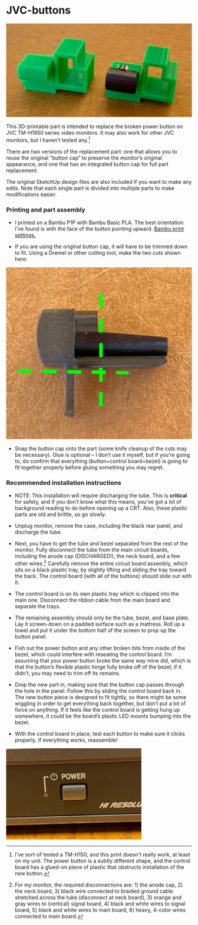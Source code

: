 # JVC-buttons

![Parts](parts.png)

This 3D-printable part is intended to replace the broken power button on JVC TM-H1950 series video monitors. It may also work for other JVC monitors, but I haven’t tested any.[^1]

There are two versions of the replacement part: one that allows you to reuse the original “button cap” to preserve the monitor’s original appearance, and one that has an integrated button cap for full part replacement. 

The original SketchUp design files are also included if you want to make any edits. Note that each single part is divided into multiple parts to make modifications easier. 

### Printing and part assembly

- I printed on a Bambu P1P with Bambu Basic PLA. The best orientation I've found is with the face of the button pointing upward. [Bambu print settings.](jvc_btn_bambu_preset.json)

- If you are using the original button cap, it will have to be trimmed down to fit. Using a Dremel or other cutting tool, make the two cuts shown here:

![Cuts](cuts.png)

- Snap the button cap onto the part (some knife cleanup of the cuts may be necessary). Glue is optional – I don’t use it myself, but if you’re going to, do confirm that everything (button+control board+bezel) is going to fit together properly before gluing something you may regret. 

### Recommended installation instructions

- NOTE: This installation will require discharging the tube. This is **critical** for safety, and if you don’t know what this means, you’ve got a lot of background reading to do before opening up a CRT. Also, these plastic parts are old and brittle, so go slowly. 

- Unplug monitor, remove the case, including the black rear panel, and discharge the tube. 

- Next, you have to get the tube and bezel separated from the rest of the monitor. Fully disconnect the tube from the main circuit boards, including the anode cap (DISCHARGED!), the neck board, and a few other wires.[^2] Carefully remove the entire circuit board assembly, which sits on a black plastic tray, by slightly lifting and sliding the tray toward the back. The control board (with all of the buttons) should slide out with it. 

- The control board is on its own plastic tray which is clipped into the main one. Disconnect the ribbon cable from the main board and separate the trays. 

- The remaining assembly should only be the tube, bezel, and base plate. Lay it screen-down on a padded surface such as a mattress. Roll up a towel and put it under the bottom half of the screen to prop up the button panel. 

- Fish out the power button and any other broken bits from inside of the bezel, which could interfere with reseating the control board. I’m assuming that your power button broke the same way mine did, which is that the button’s flexible plastic hinge fully broke off of the bezel; if it didn’t, you may need to trim off its remains. 

- Drop the new part in, making sure that the button cap passes through the hole in the panel. Follow this by sliding the control board back in. The new button piece is designed to fit tightly, so there might be some wiggling in order to get everything back together, but don’t put a lot of force on anything. If it feels like the control board is getting hung up somewhere, it could be the board’s plastic LED mounts bumping into the bezel. 

- With the control board in place, test each button to make sure it clicks properly. If everything works, reassemble!

![Completed repair](completed_repair.png)

[^1]: I've sort-of tested a TM-H150, and this print doesn't really work, at least on my unit. The power button is a subtly different shape, and the control board has a glued-on piece of plastic that obstructs installation of the new button.

[^2]: For my monitor, the required disconnections are: 1) the anode cap, 2) the neck board, 3) black wire connected to braided ground cable stretched across the tube (disconnect at neck board), 3) orange and gray wires to (vertical) signal board, 4) black and white wires to signal board, 5) black and white wires to main board, 6) heavy, 4-color wires connected to main board. 
